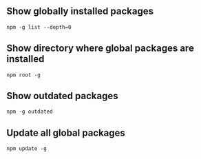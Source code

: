 ## Show globally installed packages

````shell
npm -g list --depth=0
````

## Show directory where global packages are installed

````shell
npm root -g
````

## Show outdated packages

````shell
npm -g outdated
````

## Update all global packages

````shell
npm update -g
````
